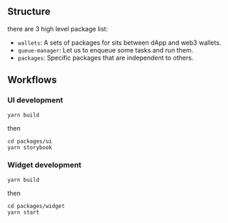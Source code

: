 ## Structure

there are 3 high level package list:

- `wallets`: A sets of packages for sits between dApp and web3 wallets.
- `queue-manager`: Let us to enqueue some tasks and run them.
- `packages`: Specific packages that are independent to others.

## Workflows

### UI development

```
yarn build
```

then 

```
cd packages/ui
yarn storybook
```

### Widget development

```
yarn build
```

then 

```
cd packages/widget
yarn start
```

